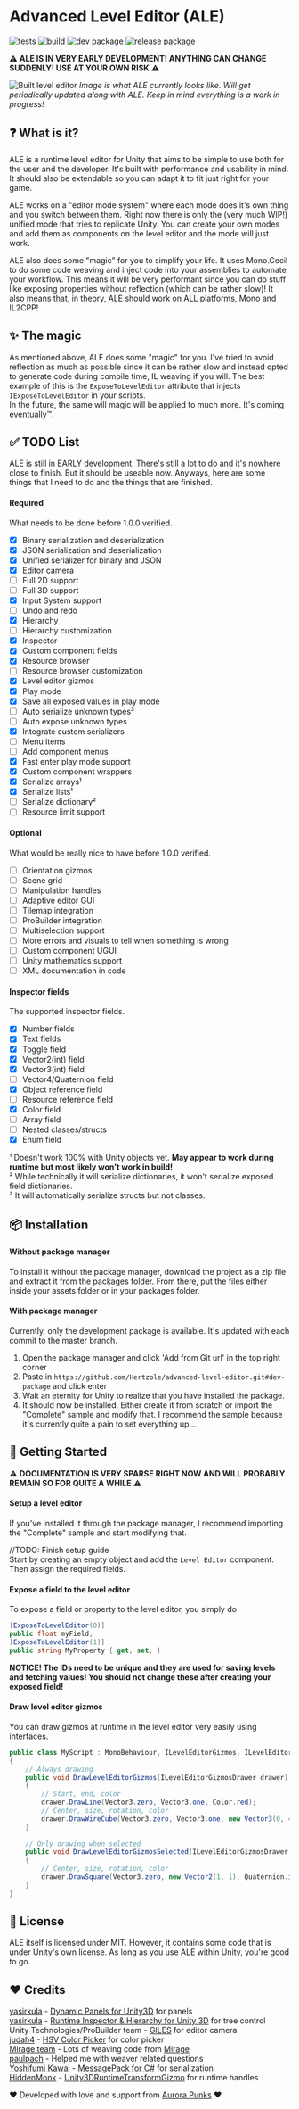 # Advanced Level Editor (ALE)

![tests](https://github.com/Hertzole/advanced-level-editor/actions/workflows/tests.yml/badge.svg) 
![build](https://github.com/Hertzole/advanced-level-editor/actions/workflows/tests.yml/build.svg) 
![dev package](https://github.com/Hertzole/advanced-level-editor/actions/workflows/tests.yml/dev_package.svg) 
![release package](https://github.com/Hertzole/advanced-level-editor/actions/workflows/tests.yml/release_package.svg) 


⚠ **ALE IS IN VERY EARLY DEVELOPMENT! ANYTHING CAN CHANGE SUDDENLY! USE AT YOUR OWN RISK** ⚠

![Built level editor](https://i.imgur.com/Q8Wgo8n.png)
*Image is what ALE currently looks like. Will get periodically updated along with ALE. Keep in mind everything is a work in progress!*

## ❓ What is it?
ALE is a runtime level editor for Unity that aims to be simple to use both for the user and the developer. It's built with performance and usability in mind. It should also be extendable so you can adapt it to fit just right for your game.

ALE works on a "editor mode system" where each mode does it's own thing and you switch between them. Right now there is only the (very much WIP!) unified mode that tries to replicate Unity. You can create your own modes and add them as components on the level editor and the mode will just work. 

ALE also does some "magic" for you to simplify your life. It uses Mono.Cecil to do some code weaving and inject code into your assemblies to automate your workflow. This means it will be very performant since you can do stuff like exposing properties without reflection (which can be rather slow)! It also means that, in theory, ALE should work on ALL platforms, Mono and IL2CPP!

## ✨ The magic
As mentioned above, ALE does some "magic" for you. I've tried to avoid reflection as much as possible since it can be rather slow and instead opted to generate code during compile time, IL weaving if you will. The best example of this is the `ExposeToLevelEditor` attribute that injects `IExposeToLevelEditor` in your scripts.  
In the future, the same will magic will be applied to much more. It's coming eventually™.

## ✅ TODO List
ALE is still in EARLY development. There's still a lot to do and it's nowhere close to finish. But it should be useable now. Anyways, here are some things that I need to do and the things that are finished.
#### Required
What needs to be done before 1.0.0 verified.  
- [x] Binary serialization and deserialization
- [x] JSON serialization and deserialization
- [x] Unified serializer for binary and JSON
- [x] Editor camera
- [ ] Full 2D support
- [ ] Full 3D support
- [x] Input System support
- [ ] Undo and redo
- [x] Hierarchy
- [ ] Hierarchy customization
- [x] Inspector
- [x] Custom component fields
- [x] Resource browser
- [ ] Resource browser customization
- [x] Level editor gizmos
- [x] Play mode
- [x] Save all exposed values in play mode
- [ ] Auto serialize unknown types³
- [ ] Auto expose unknown types
- [x] Integrate custom serializers
- [ ] Menu items
- [ ] Add component menus
- [x] Fast enter play mode support
- [x] Custom component wrappers
- [x] Serialize arrays¹
- [x] Serialize lists¹
- [ ] Serialize dictionary²
- [ ] Resource limit support

#### Optional
What would be really nice to have before 1.0.0 verified.  
- [ ] Orientation gizmos
- [ ] Scene grid
- [ ] Manipulation handles
- [ ] Adaptive editor GUI
- [ ] Tilemap integration
- [ ] ProBuilder integration
- [ ] Multiselection support
- [ ] More errors and visuals to tell when something is wrong
- [ ] Custom component UGUI
- [ ] Unity mathematics support
- [ ] XML documentation in code

#### Inspector fields
The supported inspector fields.  
- [x] Number fields
- [x] Text fields
- [x] Toggle field
- [x] Vector2(int) field
- [x] Vector3(int) field
- [ ] Vector4/Quaternion field
- [x] Object reference field
- [ ] Resource reference field
- [x] Color field
- [ ] Array field
- [ ] Nested classes/structs
- [x] Enum field

¹ Doesn't work 100% with Unity objects yet. **May appear to work during runtime but most likely won't work in build!**  
² While technically it will serialize dictionaries, it won't serialize exposed field dictionaries.  
³ It will automatically serialize structs but not classes.

## 📦 Installation 
#### Without package manager
To install it without the package manager, download the project as a zip file and extract it from the packages folder. From there, put the files either inside your assets folder or in your packages folder.
#### With package manager
Currently, only the development package is available. It's updated with each commit to the master branch.   

1. Open the package manager and click 'Add from Git url' in the top right corner
2. Paste in `https://github.com/Hertzole/advanced-level-editor.git#dev-package` and click enter
3. Wait an eternity for Unity to realize that you have installed the package.
4. It should now be installed. Either create it from scratch or import the "Complete" sample and modify that. I recommend the sample because it's currently quite a pain to set everything up...

## 🔨 Getting Started

⚠ **DOCUMENTATION IS VERY SPARSE RIGHT NOW AND WILL PROBABLY REMAIN SO FOR QUITE A WHILE** ⚠

#### Setup a level editor
If you've installed it through the package manager, I recommend importing the "Complete" sample and start modifying that.

//TODO: Finish setup guide  
Start by creating an empty object and add the `Level Editor` component. Then assign the required fields.

#### Expose a field to the level editor
To expose a field or property to the level editor, you simply do  
```cs
[ExposeToLevelEditor(0)]
public float myField;
[ExposeToLevelEditor(1)]
public string MyProperty { get; set; }
```
**NOTICE! The IDs need to be unique and they are used for saving levels and fetching values! You should not change these after creating your exposed field!**

#### Draw level editor gizmos
You can draw gizmos at runtime in the level editor very easily using interfaces.
```cs
public class MyScript : MonoBehaviour, ILevelEditorGizmos, ILevelEditorSelectedGizmos
{
	// Always drawing
    public void DrawLevelEditorGizmos(ILevelEditorGizmosDrawer drawer)
    {
        // Start, end, color
        drawer.DrawLine(Vector3.zero, Vector3.one, Color.red);
        // Center, size, rotation, color
        drawer.DrawWireCube(Vector3.zero, Vector3.one, new Vector3(0, 45, 0), Color.magenta);
    }
	
	// Only drawing when selected
	public void DrawLevelEditorGizmosSelected(ILevelEditorGizmosDrawer drawer)
	{
		// Center, size, rotation, color
		drawer.DrawSquare(Vector3.zero, new Vector2(1, 1), Quaternion.identity, Color.blue);
	}
}
```

## 📃 License
ALE itself is licensed under MIT. However, it contains some code that is under Unity's own license. As long as you use ALE within Unity, you're good to go.

## ❤ Credits
[yasirkula](https://github.com/yasirkula) - [Dynamic Panels for Unity3D](https://github.com/yasirkula/UnityDynamicPanels) for panels  
[yasirkula](https://github.com/yasirkula) - [Runtime Inspector & Hierarchy for Unity 3D](https://github.com/yasirkula/UnityRuntimeInspector) for tree control  
Unity Technologies/ProBuilder team - [GILES](https://github.com/Unity-Technologies/giles) for editor camera  
[judah4](https://github.com/judah4) - [HSV Color Picker](https://github.com/judah4/HSV-Color-Picker-Unity) for color picker  
[Mirage team](https://github.com/MirageNet) - Lots of weaving code from [Mirage](https://github.com/MirageNet/Mirage)  
[paulpach](https://github.com/paulpach) - Helped me with weaver related questions  
[Yoshifumi Kawai](https://github.com/neuecc) - [MessagePack for C#](https://github.com/neuecc/MessagePack-CSharp) for serialization  
[HiddenMonk](https://github.com/HiddenMonk) - [Unity3DRuntimeTransformGizmo](https://github.com/HiddenMonk/Unity3DRuntimeTransformGizmo) for runtime handles

❤ Developed with love and support from [Aurora Punks](https://www.aurorapunks.com/) ❤
